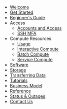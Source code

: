 * [Welcome](/)
* [Get Started](getstarted.md)
* [Beginner's Guide](beginnerguide.md)
* Access
  * [Accounts and Access](accounts-and-access.md)
  * [SSH MFA](sshmfa_user.md)
* Compute Resources
  * [Usage](getting-started.md)
  * [Interactive Compute](interactive-compute.md)
  * [Batch Compute](batch-compute.md)
  * [Service Compute](service-compute.md)
* [Software](software.md)
* [Storage](data-and-storage.md)
* [Transferring Data](data-transfer.md)
* [Tutorials](tutorials.md)
* [Business Model](business-model.md)
* [Reference](reference.md)
* [Status & Outages](changelog.md)
* [Contact Us](contact-us.md)
